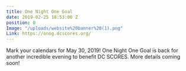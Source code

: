 ```yaml
---
title: One Night One Goal
date: 2019-02-25 18:53:00 Z
position: 0
Image: "/uploads/website%20banner%20(1).png"
Link: https://onog.dcscores.org/
---
```


Mark your calendars for May 30, 2019! One Night One Goal is back for another incredible evening to benefit DC SCORES. More details coming soon!